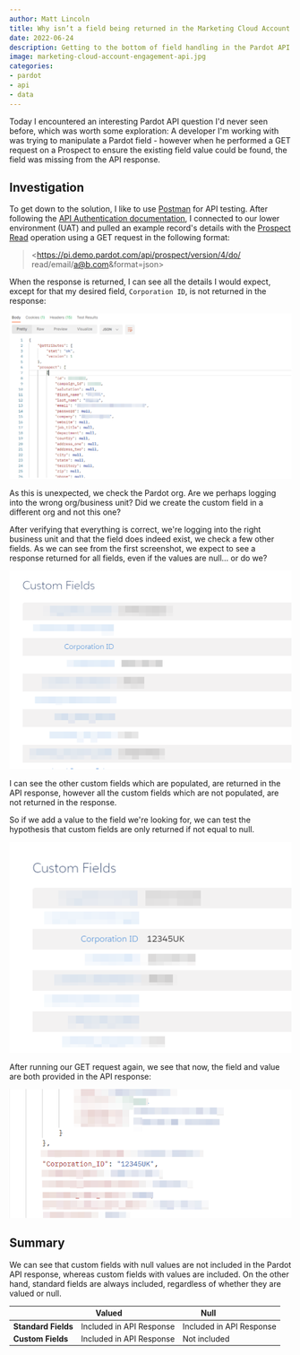 ```yaml
---
author: Matt Lincoln
title: Why isn’t a field being returned in the Marketing Cloud Account Engagement (Pardot) API request?
date: 2022-06-24
description: Getting to the bottom of field handling in the Pardot API Read request
image: marketing-cloud-account-engagement-api.jpg
categories:
- pardot
- api
- data
---
```


Today I encountered an interesting Pardot API question I'd never seen before, which was worth some exploration: A developer I'm working with was trying to manipulate a Pardot field - however when he performed a GET request on a Prospect to ensure the existing field value could be found, the field was missing from the API response.
<!--more-->

## Investigation

To get down to the solution, I like to use [Postman](https://www.postman.com/) for API testing. After following the [API Authentication documentation](https://developer.salesforce.com/docs/marketing/pardot/guide/overview.html), I connected to our lower environment (UAT) and pulled an example record's details with the [Prospect Read](https://developer.salesforce.com/docs/marketing/pardot/guide/prospects-v4.html#prospect-read) operation using a GET request in the following format:

> <https://pi.demo.pardot.com/api/prospect/version/4/do/<wbr>read/email/a@b.com&format=json>

When the response is returned, I can see all the details I would expect, except for that my desired field, `Corporation ID`, is not returned in the response:

![Custom field missing in the Pardot API response](pardot-api-missing-field-1.png)

As this is unexpected, we check the Pardot org. Are we perhaps logging into the wrong org/business unit? Did we create the custom field in a different org and not this one?

After verifying that everything is correct, we're logging into the right business unit and that the field does indeed exist, we check a few other fields. As we can see from the first screenshot, we expect to see a response returned for all fields, even if the values are null... or do we?

![Null custom field value](marketing-cloud-api-2.png)

I can see the other custom fields which are populated, are returned in the API response, however all the custom fields which are not populated, are not returned in the response.

So if we add a value to the field we're looking for, we can test the hypothesis that custom fields are only returned if not equal to null.

![Populating the custom field in the Marketing Cloud Account Engagement interface](marketing-cloud-account-engagement-missing-field-3.png)

After running our GET request again, we see that now, the field and value are both provided in the API response:

![Successful API Response with valued Custom field](pardot-api-4.png)


## Summary

We can see that custom fields with null values are not included in the Pardot API response, whereas custom fields with values are included. On the other hand, standard fields are always included, regardless of whether they are valued or null.

|                 | Valued                   | Null                     |
|-----------------|--------------------------|--------------------------|
| **Standard Fields** | Included in API Response | Included in API Response |
| **Custom Fields**   | Included in API Response | Not included             |